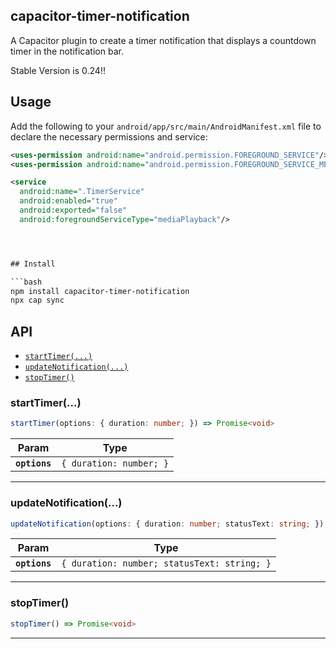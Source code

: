 ## capacitor-timer-notification

A Capacitor plugin to create a timer notification that displays a countdown timer in the notification bar.

Stable Version is 0.24!!

## Usage

Add the following to your `android/app/src/main/AndroidManifest.xml` file to declare the necessary permissions and service:

````xml
<uses-permission android:name="android.permission.FOREGROUND_SERVICE"/>
<uses-permission android:name="android.permission.FOREGROUND_SERVICE_MEDIA_PLAYBACK" />

<service
  android:name=".TimerService"
  android:enabled="true"
  android:exported="false"
  android:foregroundServiceType="mediaPlayback"/>




## Install

```bash
npm install capacitor-timer-notification
npx cap sync
````

## API

<docgen-index>

* [`startTimer(...)`](#starttimer)
* [`updateNotification(...)`](#updatenotification)
* [`stopTimer()`](#stoptimer)

</docgen-index>

<docgen-api>
<!--Update the source file JSDoc comments and rerun docgen to update the docs below-->

### startTimer(...)

```typescript
startTimer(options: { duration: number; }) => Promise<void>
```

| Param         | Type                               |
| ------------- | ---------------------------------- |
| **`options`** | <code>{ duration: number; }</code> |

--------------------


### updateNotification(...)

```typescript
updateNotification(options: { duration: number; statusText: string; }) => Promise<void>
```

| Param         | Type                                                   |
| ------------- | ------------------------------------------------------ |
| **`options`** | <code>{ duration: number; statusText: string; }</code> |

--------------------


### stopTimer()

```typescript
stopTimer() => Promise<void>
```

--------------------

</docgen-api>
